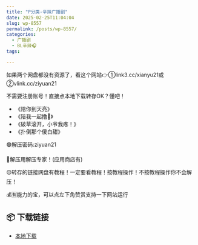 ```yaml
---
title: "P分类-辛辣广播剧"
date: 2025-02-25T11:04:04
slug: wp-8557
permalink: /posts/wp-8557/
categories:
  - 广播剧
  - BL辛辣🎧
tags:

---
```


如果两个网盘都没有资源了，看这个网站👉①link3.cc/xianyu21或②vlink.cc/ziyuan21

不需要注册账号！直接点本地下载转存OK？懂吧！

*   《陪你到天亮》
*   《陪我一起撸🥩》
*   《破草滚开，小爷我疼！》
*   《扑倒那个傻白甜》

🟢解压密码:ziyuan21

🔵解压用解压专家！(应用商店有)

🟡转存的链接网盘有教程！一定要看教程！按教程操作！不按教程操作你不会解压！

💰🈶能力的宝，可以点左下角赞赏支持一下网站运行

## 📦 下载链接
- [本地下载](https://blziyuan21.com/pay-download/8557?key=aa12c44de1&down_id=0)

